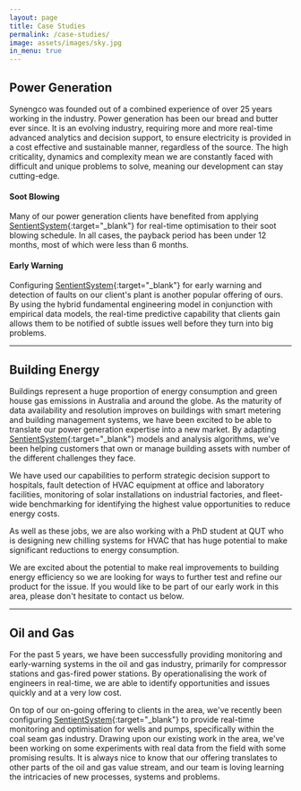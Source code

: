 ```yaml
---
layout: page
title: Case Studies
permalink: /case-studies/
image: assets/images/sky.jpg
in_menu: true
---
```


## Power Generation

Synengco was founded out of a combined experience of over 25 years working in the industry. Power generation has been our bread and butter ever since. It is an evolving industry, requiring more and more real-time advanced analytics and decision support, to ensure electricity is provided in a cost effective and sustainable manner, regardless of the source. The high criticality, dynamics and complexity mean we are constantly faced with difficult and unique problems to solve, meaning our development can stay cutting-edge.

#### Soot Blowing

Many of our power generation clients have benefited from applying [SentientSystem](http://sentientsystem.com){:target="_blank"} for real-time optimisation to their soot blowing schedule. In all cases, the payback period has been under 12 months, most of which were less than 6 months.

#### Early Warning

Configuring [SentientSystem](http://sentientsystem.com){:target="_blank"} for early warning and detection of faults on our client's plant is another popular offering of ours. By using the hybrid fundamental engineering model in conjunction with empirical data models, the real-time predictive capability that clients gain allows them to be notified of subtle issues well before they turn into big problems.

---

## Building Energy

Buildings represent a huge proportion of energy consumption and green house gas emissions in Australia and around the globe. As the maturity of data availability and resolution improves on buildings with smart metering and building management systems, we have been excited to be able to translate our power generation expertise into a new market. By adapting [SentientSystem](http://sentientsystem.com){:target="_blank"} models and analysis algorithms, we've been helping customers that own or manage building assets with number of the different challenges they face.

We have used our capabilities to perform strategic decision support to hospitals, fault detection of HVAC equipment at office and laboratory facilities, monitoring of solar installations on industrial factories, and fleet-wide benchmarking for identifying the highest value opportunities to reduce energy costs.

As well as these jobs, we are also working with a PhD student at QUT who is designing new chilling systems for HVAC that has huge potential to make significant reductions to energy consumption.

We are excited about the potential to make real improvements to building energy efficiency so we are looking for ways to further test and refine our product for the issue. If you would like to be part of our early work in this area, please don't hesitate to contact us below.

---

## Oil and Gas

For the past 5 years, we have been successfully providing monitoring and early-warning systems in the oil and gas industry, primarily for compressor stations and gas-fired power stations. By operationalising the work of engineers in real-time, we are able to identify opportunities and issues quickly and at a very low cost.

On top of our on-going offering to clients in the area, we've recently been configuring [SentientSystem](http://sentientsystem.com){:target="_blank"} to provide real-time monitoring and optimisation for wells and pumps, specifically within the coal seam gas industry. Drawing upon our existing work in the area, we've been working on some experiments with real data from the field with some promising results. It is always nice to know that our offering translates to other parts of the oil and gas value stream, and our team is loving learning the intricacies of new processes, systems and problems.
